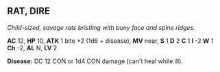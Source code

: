## RAT, DIRE

_Child-sized, savage rats bristling with bony face and spine ridges._

**AC** 12, **HP** 10, **ATK** 1 bite +2 (1d6 + disease), **MV** near, **S** 1 **D** 2 **C** 1 **I** -2 **W** 1 **Ch** -2, **AL** N, **LV** 2

**Disease:** DC 12 CON or 1d4 CON damage (can't heal while ill).

